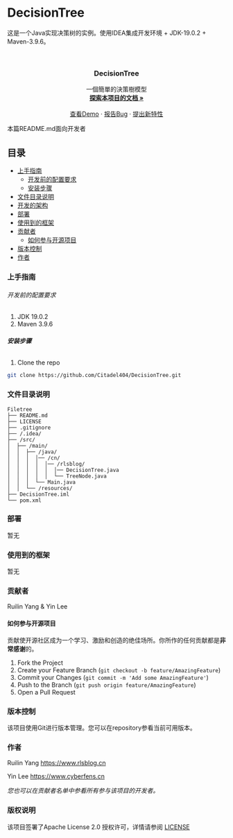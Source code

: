 

# DecisionTree

这是一个Java实现决策树的实例。使用IDEA集成开发环境 + JDK-19.0.2 + Maven-3.9.6。

<!-- PROJECT SHIELDS -->

<!-- PROJECT LOGO -->
<br />

<p align="center">

  <h3 align="center">DecisionTree</h3>
  <p align="center">
    一個簡單的決策樹模型
    <br />
    <a href="https://github.com/Citadel404/DecisionTree"><strong>探索本项目的文档 »</strong></a>
    <br />
    <br />
    <a href="https://github.com/Citadel404/DecisionTree">查看Demo</a>
    ·
    <a href="https://github.com/Citadel404/DecisionTree/issues">报告Bug</a>
    ·
    <a href="https://github.com/Citadel404/DecisionTree/issues">提出新特性</a>
  </p>



 本篇README.md面向开发者
 
## 目录

- [上手指南](#上手指南)
  - [开发前的配置要求](#开发前的配置要求)
  - [安装步骤](#安装步骤)
- [文件目录说明](#文件目录说明)
- [开发的架构](#开发的架构)
- [部署](#部署)
- [使用到的框架](#使用到的框架)
- [贡献者](#贡献者)
  - [如何参与开源项目](#如何参与开源项目)
- [版本控制](#版本控制)
- [作者](#作者)

### 上手指南

###### 开发前的配置要求

1. JDK 19.0.2
2. Maven 3.9.6

###### **安装步骤**

1. Clone the repo

```sh
git clone https://github.com/Citadel404/DecisionTree.git
```

### 文件目录说明

```
Filetree 
├── README.md
├── LICENSE
├── .gitignore
├── /.idea/
├── /src/
│  ├── /main/
│  │  ├── /java/
│  │  │  │── /cn/
│  │  │  │  │── /rlsblog/
│  │  │  │  │  │── DecisionTree.java
│  │  │  │  │  └── TreeNode.java
│  │  │  └── Main.java
│  │  └── /resources/
├── DecisionTree.iml
└── pom.xml

```

### 部署

暂无

### 使用到的框架

暂无

### 贡献者

Ruilin Yang & Yin Lee

#### 如何参与开源项目

贡献使开源社区成为一个学习、激励和创造的绝佳场所。你所作的任何贡献都是**非常感谢**的。


1. Fork the Project
2. Create your Feature Branch (`git checkout -b feature/AmazingFeature`)
3. Commit your Changes (`git commit -m 'Add some AmazingFeature'`)
4. Push to the Branch (`git push origin feature/AmazingFeature`)
5. Open a Pull Request



### 版本控制

该项目使用Git进行版本管理。您可以在repository参看当前可用版本。

### 作者

Ruilin Yang https://www.rlsblog.cn

Yin Lee  https://www.cyberfens.cn

 *您也可以在贡献者名单中参看所有参与该项目的开发者。*

### 版权说明

该项目签署了Apache License 2.0 授权许可，详情请参阅 [LICENSE](https://github.com/Citadel404/DecisionTree/master/LICENSE)


<!-- links -->
[your-project-path]:Citadel404/DecisionTree
[contributors-url]: https://github.com/Citadel404/DecisionTree/graphs/contributors
[license-url]: https://github.com/Citadel404/DecisionTree/master/LICENSE
